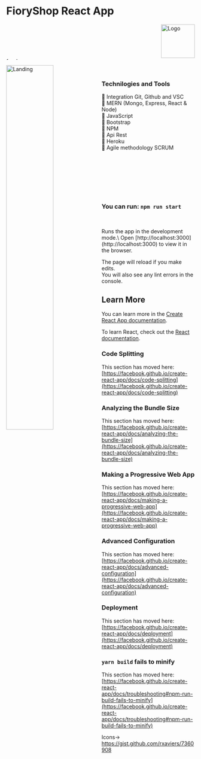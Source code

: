 # FioryShop React App

<img  align="right" src="https://i.ibb.co/r4XdYHK/Logo.png" alt="Logo" border="0" width="90px" heigth="auto">
<img align="center" alt="fondo" width="100%" height="5px" src="https://i.imgur.com/qPuRo9q.jpg"/>

<img align="left" src="https://i.ibb.co/1JBNXNJ/Landing.png" alt="Landing" width="50%" heigth="auto"><br>

### Technilogies and Tools <br>

:purple_heart: Integration Git, Github and VSC <br>
:purple_heart: MERN (Mongo, Express, React & Node)<br>
:purple_heart: JavaScript<br>
:purple_heart: Bootstrap<br>
:purple_heart: NPM<br>
:purple_heart: Api Rest<br>
:purple_heart: Heroku<br>
:purple_heart: Agile methodology SCRUM

<br>
<br>
<br>
<br>
<br>
<br>

### You can run: `npm run start` <br>
<br>
<p>Runs the app in the development mode.\
Open [http://localhost:3000](http://localhost:3000) to view it in the browser.

The page will reload if you make edits.\
You will also see any lint errors in the console. </p>

## Learn More

You can learn more in the [Create React App documentation](https://facebook.github.io/create-react-app/docs/getting-started).

To learn React, check out the [React documentation](https://reactjs.org/).

### Code Splitting

This section has moved here: [https://facebook.github.io/create-react-app/docs/code-splitting](https://facebook.github.io/create-react-app/docs/code-splitting)

### Analyzing the Bundle Size

This section has moved here: [https://facebook.github.io/create-react-app/docs/analyzing-the-bundle-size](https://facebook.github.io/create-react-app/docs/analyzing-the-bundle-size)

### Making a Progressive Web App

This section has moved here: [https://facebook.github.io/create-react-app/docs/making-a-progressive-web-app](https://facebook.github.io/create-react-app/docs/making-a-progressive-web-app)

### Advanced Configuration

This section has moved here: [https://facebook.github.io/create-react-app/docs/advanced-configuration](https://facebook.github.io/create-react-app/docs/advanced-configuration)

### Deployment

This section has moved here: [https://facebook.github.io/create-react-app/docs/deployment](https://facebook.github.io/create-react-app/docs/deployment)

### `yarn build` fails to minify

This section has moved here: [https://facebook.github.io/create-react-app/docs/troubleshooting#npm-run-build-fails-to-minify](https://facebook.github.io/create-react-app/docs/troubleshooting#npm-run-build-fails-to-minify)

Icons-> https://gist.github.com/rxaviers/7360908
